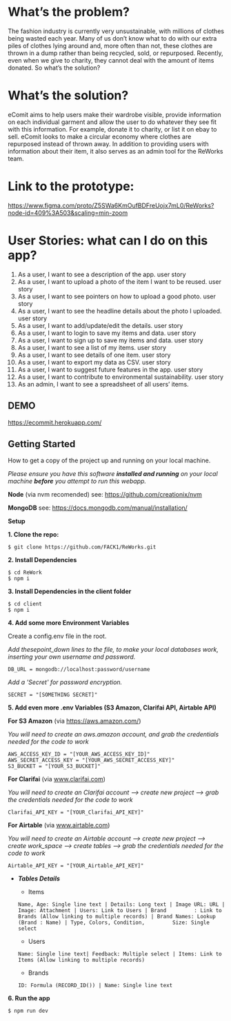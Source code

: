 # What’s the problem?

The fashion industry is currently very unsustainable, with millions of clothes being wasted each year. Many of us don’t know what to do with our extra piles of clothes lying around and, more often than not, these clothes are thrown in a dump rather than being recycled, sold, or repurposed. Recently, even when we give to charity, they cannot deal with the amount of items donated. So what’s the solution?

# What’s the solution?

eComit aims to help users make their wardrobe visible, provide information on each individual garment and allow the user to do whatever they see fit with this information. For example, donate it to charity, or list it on ebay to sell. eComit looks to make a circular economy where clothes are repurposed instead of thrown away.
In addition to providing users with information about their item, it also serves as an admin tool for the ReWorks team.

# Link to the prototype: 
https://www.figma.com/proto/Z5SWa6KmOufBDFreUojx7mL0/ReWorks?node-id=409%3A503&scaling=min-zoom

# User Stories: what can I do on this app?

 1. As a user, I want to see a description of the app. user story
 1. As a user, I want to upload a photo of the item I want to be reused. user story
 1. As a user, I want to see pointers on how to upload a good photo. user story
 1. As a user, I want to see the headline details about the photo I uploaded. user story
 1. As a user, I want to add/update/edit the details. user story
 1. As a user, I want to login to save my items and data. user story
 1. As a user, I want to sign up to save my items and data. user story
 1. As a user, I want to see a list of my items. user story
 1. As a user, I want to see details of one item. user story
 1. As a user, I want to export my data as CSV. user story
 1. As a user, I want to suggest future features in the app. user story
 1. As a user, I want to contribute to environmental sustainability. user story
 1. As an admin, I want to see a spreadsheet of all users’ items.
 
 ## DEMO
 
 https://ecommit.herokuapp.com/

## Getting Started
How to get a copy of the project up and running on your local machine.

_Please ensure you have this software **installed and running** on your local machine **before** you attempt to run this webapp._

**Node** (via nvm recomended) see: https://github.com/creationix/nvm

**MongoDB** see: https://docs.mongodb.com/manual/installation/

**Setup**

**1. Clone the repo:**

```$ git clone https://github.com/FACK1/ReWorks.git```

**2. Install Dependencies**

```
$ cd ReWork
$ npm i
```

**3. Install Dependencies in the client folder**
```
$ cd client
$ npm i
```

**4. Add some more Environment Variables**

Create a config.env file in the root.

_Add thesepoint_down lines to the file, to make your local databases work, inserting your own username and password._

```DB_URL = mongodb://localhost:password/username```

_Add a 'Secret' for password encryption._

```SECRET = "[SOMETHING SECRET]"```

**5. Add even more .env Variables (S3 Amazon, Clarifai API, Airtable API)**

**For S3 Amazon** (via https://aws.amazon.com/)

_You will need to create an aws.amazon account, and grab the credentials needed for the code to work_

```
AWS_ACCESS_KEY_ID = "[YOUR_AWS_ACCESS_KEY_ID]"
AWS_SECRET_ACCESS_KEY = "[YOUR_AWS_SECRET_ACCESS_KEY]"
S3_BUCKET = "[YOUR_S3_BUCKET]"
```


**For Clarifai** (via www.clarifai.com)

_You will need to create an Clarifai account --> create new project --> grab the credentials needed for the code to work_

  ```Clarifai_API_KEY = "[YOUR_Clarifai_API_KEY]"```
  
  
**For Airtable** (via www.airtable.com)

_You will need to create an Airtable account --> create new project --> create work_space --> create tables --> grab the credentials needed for the code to work_

  ```Airtable_API_KEY = "[YOUR_Airtable_API_KEY]"```
  
   - _**Tables Details**_
     - Items
     
     ```Name, Age: Single line text | Details: Long text | Image URL: URL | Image: Attachment | Users: Link to Users | Brand         : Link to Brands (Allow linking to multiple records) | Brand Names: Lookup (Brand : Name) | Type, Colors, Condition,         Size: Single select```
     
  
     
     - Users 
     
     ```Name: Single line text| Feedback: Multiple select | Items: Link to Items (Allow linking to multiple records)```
  
     
     - Brands
     
     ```ID: Formula (RECORD_ID()) | Name: Single line text```
   

**6. Run the app**

```$ npm run dev```
